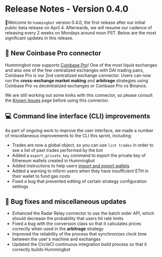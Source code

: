 # Release Notes - Version 0.4.0

🚀Welcome to `hummingbot` version 0.4.0, the first release after our initial public beta release on April 4. Afterwards, we will resume our cadence of releasing every 2 weeks on Mondays around noon PST. Below are the most significant updates in this release.

## 🔗 New Coinbase Pro connector

Hummingbot now supports [Coinbase Pro](/connectors/coinbase)! One of the most liquid exchanges and also one of the few centralized exchanges with DAI trading pairs, Coinbase Pro is our 2nd centralized exchange connector. Users can now run the **cross-exchange market making** and **arbitrage** strategies using Coinbase Pro vs decentralized exchanges or Coinbase Pro vs Binance.

We are still working out some kinks with this connector, so please consult the [Known Issues](/support/tips-issues) page before using this connector.

## 💻 Command line interface (CLI) improvements

As part of ongoing work to improve the user interface, we made a number of miscellaneous improvements to the CLI this sprint, including:

* Trades are now a global object, so you can use `list trades` in order to see a list of past trades performed by the bot
* Added a `export_private_key` command to export the private key of Ethereum wallets created in Hummingbot
* Added instructions to help users [import and export wallets](/installation/wallet)
* Added a warning to inform users when they have insufficient ETH in their wallet to fund gas costs
* Fixed a bug that prevented editing of certain strategy configuration settings

## 🐞 Bug fixes and miscellaneous updates

* Enhanced the Radar Relay connector to use the batch order API, which should decrease the probability that users hit rate limits
* Fixed a bug with the conversion class so that it calculates prices correctly when used in the **arbitrage** strategy
* Improved the reliability of the process that synchronizes clock time between the user's machine and exchanges
* Updated the CircleCI continuous integration build process so that it correctly builds Hummingbot
